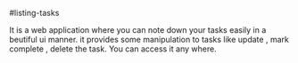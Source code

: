 #listing-tasks

It is a web application where you can note down your tasks easily in a beutiful ui manner.
it provides some manipulation to tasks like update , mark complete , delete the task.
You can access it any where.
